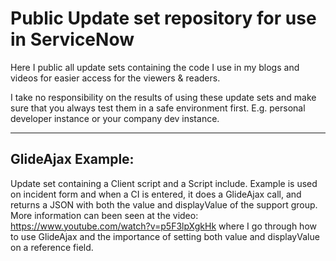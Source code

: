 # Public Update set repository for use in ServiceNow
Here I public all update sets containing the code I use in my blogs and videos for easier access for the viewers & readers.

I take no responsibility on the results of using these update sets and make sure that you always test them in a safe environment first. E.g. personal developer instance or your company dev instance.
______________________________________________________________________________

## GlideAjax Example:

Update set containing a Client script and a Script include. Example is used on incident form and when a CI is entered, it does a GlideAjax call, and returns a JSON with both the value and displayValue of the support group.
More information can been seen at the video: https://www.youtube.com/watch?v=p5F3lpXgkHk where I go through how to use GlideAjax and the importance of setting both value and displayValue on a reference field.
